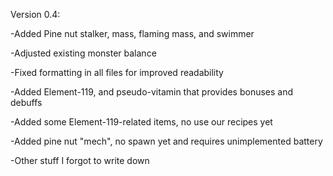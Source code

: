 Version 0.4:

-Added Pine nut stalker, mass, flaming mass, and swimmer

-Adjusted existing monster balance

-Fixed formatting in all files for improved readability

-Added Element-119, and pseudo-vitamin that provides bonuses and debuffs

-Added some Element-119-related items, no use our recipes yet

-Added pine nut "mech", no spawn yet and requires unimplemented battery

-Other stuff I forgot to write down
